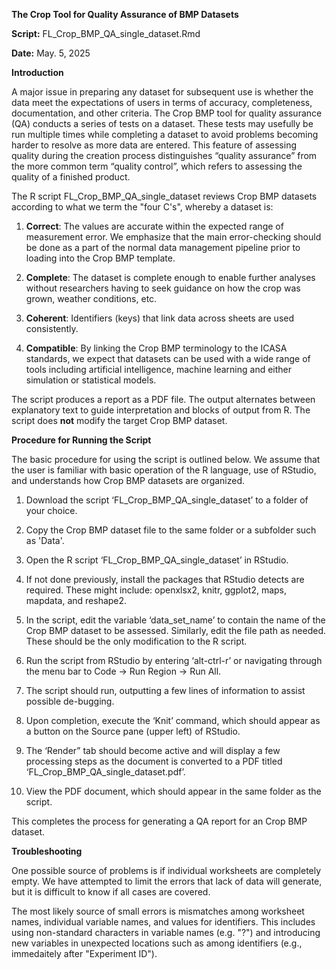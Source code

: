 **The Crop Tool for Quality Assurance of BMP Datasets**

**Script:** FL_Crop_BMP_QA_single_dataset.Rmd

**Date:** May. 5, 2025

**Introduction**

A major issue in preparing any dataset for subsequent use is whether the
data meet the expectations of users in terms of accuracy, completeness,
documentation, and other criteria. The Crop BMP tool for quality assurance
(QA) conducts a series of tests on a dataset. These tests may usefully
be run multiple times while completing a dataset to avoid problems
becoming harder to resolve as more data are entered. This feature of
assessing quality during the creation process distinguishes “quality
assurance” from the more common term “quality control”, which refers to
assessing the quality of a finished product.

The R script FL_Crop_BMP_QA_single_dataset reviews Crop BMP datasets according to
what we term the "four C's", whereby a dataset is:

1. **Correct**: The values are accurate within the expected range of
   measurement error. We emphasize that the main error-checking should
   be done as a part of the normal data management pipeline prior to
   loading into the Crop BMP template.

2. **Complete**: The dataset is complete enough to enable further
   analyses without researchers having to seek guidance on how the crop
   was grown, weather conditions, etc.

3. **Coherent**: Identifiers (keys) that link data across sheets are
   used consistently.

4. **Compatible**: By linking the Crop BMP terminology to the ICASA
   standards, we expect that datasets can be used with a wide range of
   tools including artificial intelligence, machine learning and either
   simulation or statistical models.

The script produces a report as a PDF file. The output alternates
between explanatory text to guide interpretation and blocks of output from R. The script does **not** modify the target Crop BMP dataset.

**Procedure for Running the Script**

The basic procedure for using the script is outlined below. We assume
that the user is familiar with basic operation of the R language, use of
RStudio, and understands how Crop BMP datasets are organized.

1. Download the script ‘FL_Crop_BMP_QA_single_dataset’ to a folder of your
   choice.

2. Copy the Crop BMP dataset file to the same folder or a subfolder such as 'Data'.

3. Open the R script ‘FL_Crop_BMP_QA_single_dataset’ in RStudio.

4. If not done previously, install the packages that RStudio detects
   are required. These might include: openxlsx2, knitr, ggplot2, maps,
   mapdata, and reshape2.

5. In the script, edit the variable ‘data_set_name’ to contain the name
   of the Crop BMP dataset to be assessed. Similarly, edit the file path
   as needed. These should be the only modification to the R script.

6. Run the script from RStudio by entering ‘alt-ctrl-r’ or navigating
   through the menu bar to Code -\> Run Region -\> Run All.

7. The script should run, outputting a few lines of information to
   assist possible de-bugging.

8. Upon completion, execute the ‘Knit’ command, which should appear as
   a button on the Source pane (upper left) of RStudio.

9. The ‘Render” tab should become active and will display a few
   processing steps as the document is converted to a PDF titled
   ‘FL_Crop_BMP_QA_single_dataset.pdf’.

10. View the PDF document, which should appear in the same folder as the script.

This completes the process for generating a QA report for an Crop BMP
dataset.

**Troubleshooting**

One possible source of problems is if individual worksheets are
completely empty. We have attempted to limit the errors that lack of
data will generate, but it is difficult to know if all cases are
covered.

The most likely source of small errors is mismatches among worksheet
names, individual variable names, and values for identifiers. This includes using non-standard characters in variable names (e.g. "?") and introducing new variables in unexpected locations such as among identifiers (e.g., immedaitely after "Experiment ID").
